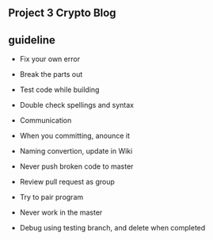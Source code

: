 ## Project 3 Crypto Blog

## guideline

* Fix your own error

* Break the parts out

* Test code while building

* Double check spellings and syntax

* Communication

* When you committing, anounce it

* Naming convertion, update in Wiki

* Never push broken code to master

* Review pull request as group

* Try to pair program

* Never work in the master

* Debug using testing branch, and delete when completed
